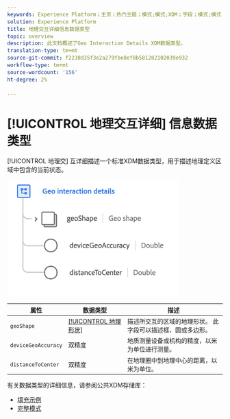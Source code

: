 ```yaml
---
keywords: Experience Platform；主页；热门主题；模式;模式;XDM；字段；模式;模式；信标；交互详细信息；数据类型；数据类型；
solution: Experience Platform
title: 地理交互详细信息数据类型
topic: overview
description: 此文档概述了Geo Interaction Details XDM数据类型。
translation-type: tm+mt
source-git-commit: f2238d35f3e2a279fbe8ef8b581282102039e932
workflow-type: tm+mt
source-wordcount: '156'
ht-degree: 2%

---
```



# [!UICONTROL 地理交互详细] 信息数据类型

[!UICONTROL 地理交] 互详细描述一个标准XDM数据类型，用于描述地理定义区域中包含的当前状态。

<img src="../images/data-types/geo-interaction-details.png" width="400" /><br />

| 属性 | 数据类型 | 描述 |
| --- | --- | --- |
| `geoShape` | [[!UICONTROL 地理形状]](./geo-shape.md) | 描述所交互的区域的地理形状。 此字段可以描述框、圆或多边形。 |
| `deviceGeoAccuracy` | 双精度 | 地质测量设备或机构的精度，以米为单位进行测量。 |
| `distanceToCenter` | 双精度 | 在地理圈中到地理中心的距离，以米为单位。 |

有关数据类型的详细信息，请参阅公共XDM存储库：

* [填充示例](https://github.com/adobe/xdm/blob/master/components/datatypes/geo-interaction-details.example.1.json)
* [完整模式](https://github.com/adobe/xdm/blob/master/components/datatypes/geo-interaction-details.schema.json)
